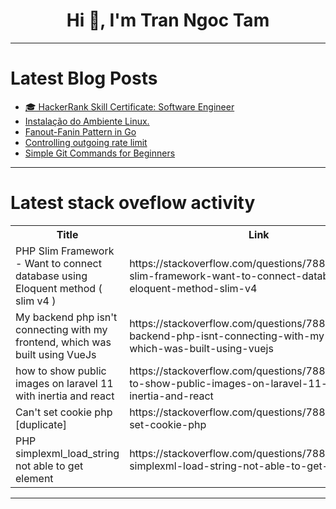 <h1 align="center">Hi 👋, I'm Tran Ngoc Tam</h1>

---

# Latest Blog Posts 
<!-- BLOG-POST-LIST:START -->
- [🎓 HackerRank Skill Certificate: Software Engineer](https://dev.to/zobaidulkazi/hackerrank-skill-certificate-software-engineer-4c4h)
- [Instalação do Ambiente Linux.](https://dev.to/isaac_pimentel_5fb436f017/instalacao-do-ambiente-linux-9ao)
- [Fanout-Fanin Pattern in Go](https://dev.to/johnscode/fanout-fanin-in-go-3h9o)
- [Controlling outgoing rate limit](https://dev.to/rafaquelhodev/controlling-outgoing-rate-limit-3klg)
- [Simple Git Commands for Beginners](https://dev.to/tripp007/simple-git-commands-for-beginners-3l5j)
<!-- BLOG-POST-LIST:END -->

---

# Latest stack oveflow activity
<table>
  <tr><th>Title</th><th>Link</th></tr>
  <!-- STACKOVERFLOW:START --><tr><td>PHP Slim Framework - Want to connect database using Eloquent method &lpar; slim v4 &rpar;</td><td>https://stackoverflow.com/questions/78804889/php-slim-framework-want-to-connect-database-using-eloquent-method-slim-v4</td></tr><tr><td>My backend php isn&#39;t connecting with my frontend, which was built using VueJs</td><td>https://stackoverflow.com/questions/78804874/my-backend-php-isnt-connecting-with-my-frontend-which-was-built-using-vuejs</td></tr><tr><td>how to show public images on laravel 11 with inertia and react</td><td>https://stackoverflow.com/questions/78804741/how-to-show-public-images-on-laravel-11-with-inertia-and-react</td></tr><tr><td>Can&#39;t set cookie php [duplicate]</td><td>https://stackoverflow.com/questions/78804687/cant-set-cookie-php</td></tr><tr><td>PHP simplexml_load_string not able to get element</td><td>https://stackoverflow.com/questions/78804656/php-simplexml-load-string-not-able-to-get-element</td></tr><!-- STACKOVERFLOW:END -->
</table>

---


